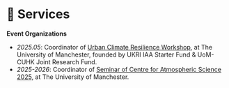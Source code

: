 # 📖 Services

**Event Organizations**
- *2025.05*: Coordinator of [Urban Climate Resilience Workshop](https://envdes.github.io/IAAUrban/), at The University of Manchester, founded by UKRI IAA Starter Fund & UoM-CUHK Joint Research Fund. 
- *2025-2026*: Coordinator of [Seminar of Centre for Atmospheric Science 2025](https://casseminar.github.io/2025/), at The University of Manchester. 

